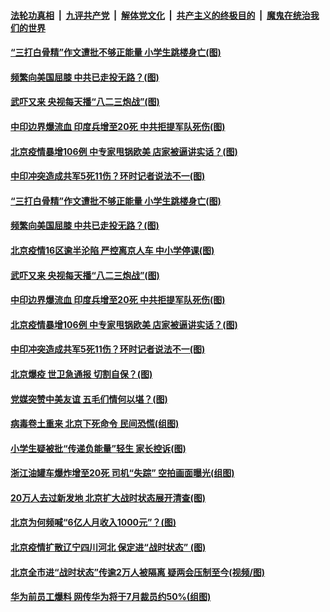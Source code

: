 ####  [法轮功真相](../../../../basic/blob/master/README.md?t=06171431) &nbsp;|&nbsp; [九评共产党](../../../../9ping.md/blob/master/README.md?t=06171431) &nbsp;|&nbsp; [解体党文化](../../../../jtdwh.md/blob/master/README.md?t=06171431)  &nbsp;|&nbsp; [共产主义的终极目的](../../../../gczydzjmd.md/blob/master/README.md?t=06171431) &nbsp;|&nbsp; [魔鬼在统治我们的世界](../../../../mgztzwmdsj.md/blob/master/README.md?t=06171431) 

#### [“三打白骨精”作文遭批不够正能量 小学生跳楼身亡(图)](../pages/p1/936804.md?t=06171431) 

#### [频繁向美国屈膝 中共已走投无路？(图)](../pages/p1/936792.md?t=06171431) 

#### [武吓又来 央视每天播“八二三炮战”(图)](../pages/p1/936766.md?t=06171431) 

#### [中印边界爆流血 印度兵增至20死 中共拒提军队死伤(图)](../pages/p1/936772.md?t=06171431) 

#### [北京疫情暴增106例 中专家甩锅欧美 店家被逼讲实话？(图)](../pages/p1/936760.md?t=06171431) 

#### [中印冲突造成共军5死11伤？环时记者说法不一(图)](../pages/p1/936754.md?t=06171431) 

#### [“三打白骨精”作文遭批不够正能量 小学生跳楼身亡(图)](../pages/p1/936804.md?t=06171431) 

#### [频繁向美国屈膝 中共已走投无路？(图)](../pages/p1/936792.md?t=06171431) 

#### [北京疫情16区逾半沦陷 严控离京人车 中小学停课(图)](../pages/p1/936787.md?t=06171431) 

#### [武吓又来 央视每天播“八二三炮战”(图)](../pages/p1/936766.md?t=06171431) 

#### [中印边界爆流血 印度兵增至20死 中共拒提军队死伤(图)](../pages/p1/936772.md?t=06171431) 

#### [北京疫情暴增106例 中专家甩锅欧美 店家被逼讲实话？(图)](../pages/p1/936760.md?t=06171431) 


#### [中印冲突造成共军5死11伤？环时记者说法不一(图)](../pages/p1/936754.md?t=06171431) 

#### [北京爆疫 世卫急通报 切割自保？(图)](../pages/p1/936677.md?t=06171431) 

#### [党媒突赞中美友谊 五毛们情何以堪？(图)](../pages/p1/936673.md?t=06171431) 

#### [病毒卷土重来 北京下死命令 民间恐慌(组图)](../pages/p1/936667.md?t=06171431) 

#### [小学生疑被批“传递负能量”轻生 家长控诉(图)](../pages/p1/936665.md?t=06171431) 

#### [浙江油罐车爆炸增至20死 司机“失踪” 空拍画面曝光(组图)](../pages/p1/936664.md?t=06171431) 

#### [20万人去过新发地 北京扩大战时状态展开清查(图)](../pages/p1/936657.md?t=06171431) 


#### [北京为何频喊“6亿人月收入1000元”？(图)](../pages/p1/936650.md?t=06171431) 


#### [北京疫情扩散辽宁四川河北 保定进“战时状态” (图)](../pages/p1/936643.md?t=06171431) 

#### [北京全市进“战时状态”传逾2万人被隔离 疑两会压制至今(视频/图)](../pages/p1/936636.md?t=06171431) 

#### [华为前员工爆料 网传华为将于7月裁员约50%(组图)](../pages/p1/936621.md?t=06171431) 

